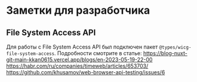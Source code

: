 Заметки для разработчика
========================

File System Access API
----------------------

Для работы с File System Access API был подключен пакет `@types/wicg-file-system-access`. 
Подробности смотрите в статье:
https://blog-nuxt-git-main-kkan0615.vercel.app/blogs/en-2023-05-19-22-00
https://habr.com/ru/companies/timeweb/articles/653703/
https://github.com/khusamov/web-browser-api-testing/issues/6